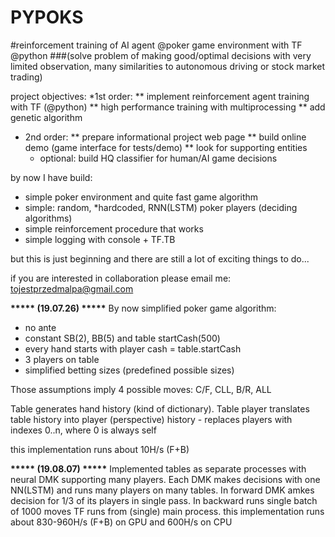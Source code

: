 # PYPOKS
#reinforcement training of AI agent @poker game environment with TF @python
###(solve problem of making good/optimal decisions with very limited observation, many similarities to autonomous driving or stock market trading)

project objectives:
*1st order:
** implement reinforcement agent training with TF (@python)
** high performance training with multiprocessing
** add genetic algorithm
* 2nd order:
** prepare informational project web page
** build online demo (game interface for tests/demo)
** look for supporting entities
    - optional: build HQ classifier for human/AI game decisions

by now I have build:
* simple poker environment and quite fast game algorithm
* simple: random, *hardcoded, RNN(LSTM) poker players (deciding algorithms)
* simple reinforcement procedure that works
* simple logging with console + TF.TB

but this is just beginning and there are still a lot of exciting things to do...

if you are interested in collaboration please email me: tojestprzedmalpa@gmail.com




**\*\*\*\*\* (19.07.26) \*\*\*\*\***
By now simplified poker game algorithm:
* no ante
* constant SB(2), BB(5) and table startCash(500)
* every hand starts with player cash = table.startCash
* 3 players on table
* simplified betting sizes (predefined possible sizes)

Those assumptions imply 4 possible moves: C/F, CLL, B/R, ALL

Table generates hand history (kind of dictionary).
Table player translates table history into player (perspective) history - replaces players with indexes 0..n, where 0 is always self

this implementation runs about 10H/s (F+B)


**\*\*\*\*\* (19.08.07) \*\*\*\*\***
Implemented tables as separate processes with neural DMK supporting many players.
Each DMK makes decisions with one NN(LSTM) and runs many players on many tables.
In forward DMK amkes decision for 1/3 of its players in single pass. In backward runs single batch of 1000 moves
TF runs from (single) main process.
this implementation runs about 830-960H/s (F+B) on GPU and 600H/s on CPU